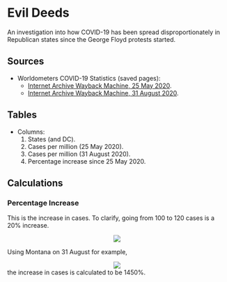 # Evil Deeds

An investigation into how COVID-19 has been spread disproportionately in Republican states since the George Floyd protests started.

## Sources

* Worldometers COVID-19 Statistics (saved pages):
  * [Internet Archive Wayback Machine, 25 May 2020](https://web.archive.org/web/20200525233238/https://www.worldometers.info/coronavirus/country/us/).
  * [Internet Archive Wayback Machine, 31 August 2020](https://web.archive.org/web/20200831225406/https://www.worldometers.info/coronavirus/country/us/).

## Tables

* Columns:
  1. States (and DC).
  2. Cases per million (25 May 2020).
  3. Cases per million (31 August 2020).
  4. Percentage increase since 25 May 2020.

## Calculations

### Percentage Increase
This is the increase in cases. To clarify, going from 100 to 120 cases is a 20% increase.

<div align="center">
<img src="https://render.githubusercontent.com/render/math?math=\large increase = (\frac{cases_b}{cases_a} - 1) \times 100">
</div>

Using Montana on 31 August for example,
<div align="center">
<img src="https://render.githubusercontent.com/render/math?math=\large increase = (\frac{6943}{448}-1) \times 100 = 1450">
</div>
the increase in cases is calculated to be 1450%.
